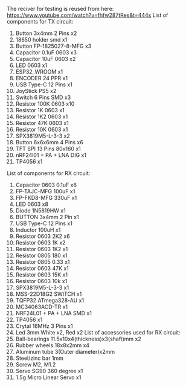 The reciver for testing is reused from here: https://www.youtube.com/watch?v=fhfw287tRes&t=444s
List of components for TX circuit:
1. Button 3x4mm 2 Pins x2
2. 18650 holder smd x1
3. Button FP-1825027-8-MFG x3
4. Capacitor 0.1uF 0603 x3
5. Capacitor 10uF 0603 x2
6. LED 0603 x1
7. ESP32_WROOM x1
8. ENCODER 24 PPR x1
9. USB Type-C 12 Pins x1
10. JoyStick PS5 x2
11. Switch 6 Pins SMD x3
12. Resistor 100K 0603 x10
13. Resistor 1K 0603 x1
14. Resistor 1K2 0603 x1
15. Resistor 47K 0603 x1
16. Resistor 10K 0603 x1
17. SPX3819M5-L-3-3 x2
18. Button 6x6x6mm 4 Pins x6
19. TFT SPI 13 Pins 80x160 x1
20. nRF24l01 + PA + LNA DIG x1
21. TP4056 x1

List of components for RX circuit:
1. Capacitor 0603 0.1uF x6
2. FP-TAJC-MFG 100uF x1
3. FP-FKD8-MFG 330uF x1
4. LED 0603 x8
5. Diode 1N5819HW x1
6. BUTTON 3x4mm 2 Pin x1
7. USB Type-C 12 Pins x1
8. Inductor 100uH x1
9. Resistor 0603 2K2 x6
10. Resistor 0603 1K x2
11. Resistor 0603 1K2 x1
12. Resistor 0805 180 x1
13. Resistor 0805 0.33 x1
14. Resistor 0603 47K x1
15. Resistor 0603 15K x1
16. Resistor 0603 10k x1
17. SPX3819M5-L-3-3 x1
18. MSS-22D18G2 SWITCH x1
19. TQFP32 ATmega328-AU x1
20. MC34063ACD-TR x1
21. NRF24L01 + PA + LNA SMD x1
22. TP4056 x1
23. Crytal 16MHz 3 Pins x1
24. Led 3mm White x2, Red x2
List of accessories used for RX circuit:
1. Ball-bearings 11.5x10x4(thickness)x3(shaft)mm x2
2. Rubber wheels 18x8x2mm x4
3. Aluminum tube 3(Outer diameter)x2mm
4. Steel/zinc bar 1mm
5. Screw M2, M1.2
6. Servo SG90 360 degree x1
7. 1.5g Micro Linear Servo x1
